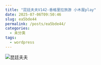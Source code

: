 ```yaml
---
title: "昆廷夫夫V142-香格里拉旅游 小木屋play"
date: 2025-07-06T09:50:46
slug: ea5bde44
permalink: /posts/ea5bde44/
categories:
  - 未分类
tags:
  - wordpress
---
```


![昆廷夫夫](/images/wp/ea5bde44-b65dfa82.jpg)
